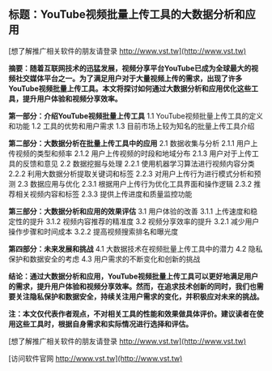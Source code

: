 ## **标题：YouTube视频批量上传工具的大数据分析和应用**

[想了解推广相关软件的朋友请登录 http://www.vst.tw](http://www.vst.tw)

**摘要：随着互联网技术的迅猛发展，视频分享平台YouTube已成为全球最大的视频社交媒体平台之一。为了满足用户对于大量视频上传的需求，出现了许多YouTube视频批量上传工具。本文将探讨如何通过大数据分析和应用优化这些工具，提升用户体验和视频分享效率。**

**第一部分：介绍YouTube视频批量上传工具**
1.1 YouTube视频批量上传工具的定义和功能
1.2 工具的优势和用户需求
1.3 目前市场上较为知名的批量上传工具介绍

**第二部分：大数据分析在批量上传工具中的应用**
2.1 数据收集与分析
2.1.1 用户上传视频的类型和频率
2.1.2 用户上传视频的时段和地域分布
2.1.3 用户对于上传工具的反馈和意见
2.2 数据挖掘与处理
2.2.1 使用机器学习算法进行视频内容分类
2.2.2 利用大数据分析提取关键词和标签
2.2.3 对用户上传行为进行模式分析和预测
2.3 数据应用与优化
2.3.1 根据用户上传行为优化工具界面和操作逻辑
2.3.2 推荐相关视频内容和标签
2.3.3 提供上传进度和质量监控功能

**第三部分：大数据分析和应用的效果评估**
3.1 用户体验的改善
3.1.1 上传速度和稳定性的提升
3.1.2 视频内容推荐的精准度
3.2 视频分享效率的提升
3.2.1 减少用户操作步骤和时间成本
3.2.2 提高视频搜索排名和曝光度

**第四部分：未来发展和挑战**
4.1 大数据技术在视频批量上传工具中的潜力
4.2 隐私保护和数据安全的考虑
4.3 用户需求的不断变化和创新的挑战

**结论：通过大数据分析和应用，YouTube视频批量上传工具可以更好地满足用户的需求，提升用户体验和视频分享效率。然而，在追求技术创新的同时，我们也需要关注隐私保护和数据安全，持续关注用户需求的变化，并积极应对未来的挑战。**

**注：本文仅代表作者观点，不对相关工具的性能和效果做具体评价。建议读者在使用这些工具时，根据自身需求和实际情况进行选择和评估。**

[想了解推广相关软件的朋友请登录 http://www.vst.tw](http://www.vst.tw)


[访问软件官网 http://www.vst.tw](http://www.vst.tw)
